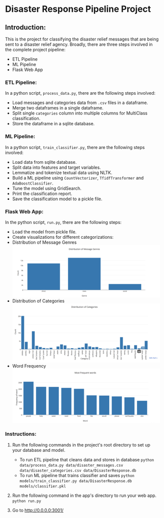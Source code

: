 # Disaster Response Pipeline Project

## Introduction:
This is the project for classifying the disaster relief messages that are being sent to a disaster relief agency. Broadly, there are three steps involved in the complete project pipeline:
- ETL Pipeline
- ML Pipeline
- Flask Web App

### ETL Pipeline:
In a python script, `process_data.py`, there are the following steps involved:
- Load messages and categories data from `.csv` files in a dataframe.
- Merge two dataframes in a single dataframe.
- Split single `categories` column into multiple columns for MultiClass classification.
- Store the dataframe in a sqlite database.

### ML Pipeline:
In a python script, `train_classifier.py`, there are the following steps involved:
- Load data from sqlite database.
- Split data into features and target variables.
- Lemmatize and tokenize textual data using NLTK.
- Build a ML pipeline using `CountVectorizer`, `TfidfTransformer` and `AdaBoostClassifier`.
- Tune the model using GridSearch.
- Print the classification report.
- Save the classification model to a pickle file.

### Flask Web App:
In the python script, `run.py`, there are the following steps:
- Load the model from pickle file.
- Create visualizations for different categorizations:
 - Distribution of Message Genres
 ![](images/message_genre.png)
 - Distribution of Categories
 ![](images/category_distribution.png)
 - Word Frequency
 ![](images/word_frequency.png)

### Instructions:
1. Run the following commands in the project's root directory to set up your database and model.

    - To run ETL pipeline that cleans data and stores in database
        `python data/process_data.py data/disaster_messages.csv data/disaster_categories.csv data/DisasterResponse.db`
    - To run ML pipeline that trains classifier and saves
        `python models/train_classifier.py data/DisasterResponse.db models/classifier.pkl`

2. Run the following command in the app's directory to run your web app.
    `python run.py`

3. Go to http://0.0.0.0:3001/
